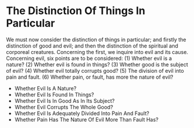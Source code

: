 # The Distinction Of Things In Particular

We must now consider the distinction of things in particular; and firstly the distinction of good and evil; and then the distinction of the spiritual and corporeal creatures.  Concerning the first, we inquire into evil and its cause.  Concerning evil, six points are to be considered:
(1) Whether evil is a nature?
(2) Whether evil is found in things?
(3) Whether good is the subject of evil?
(4) Whether evil totally corrupts good?
(5) The division of evil into pain and fault.
(6) Whether pain, or fault, has more the nature of evil?

* Whether Evil Is A Nature?
* Whether Evil Is Found In Things?
* Whether Evil Is In Good As In Its Subject?
* Whether Evil Corrupts The Whole Good?
* Whether Evil Is Adequately Divided Into Pain And Fault?
* Whether Pain Has The Nature Of Evil More Than Fault Has?